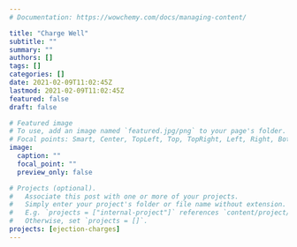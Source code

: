 ```yaml
---
# Documentation: https://wowchemy.com/docs/managing-content/

title: "Charge Well"
subtitle: ""
summary: ""
authors: []
tags: []
categories: []
date: 2021-02-09T11:02:45Z
lastmod: 2021-02-09T11:02:45Z
featured: false
draft: false

# Featured image
# To use, add an image named `featured.jpg/png` to your page's folder.
# Focal points: Smart, Center, TopLeft, Top, TopRight, Left, Right, BottomLeft, Bottom, BottomRight.
image:
  caption: ""
  focal_point: ""
  preview_only: false

# Projects (optional).
#   Associate this post with one or more of your projects.
#   Simply enter your project's folder or file name without extension.
#   E.g. `projects = ["internal-project"]` references `content/project/deep-learning/index.md`.
#   Otherwise, set `projects = []`.
projects: [ejection-charges]
---
```


